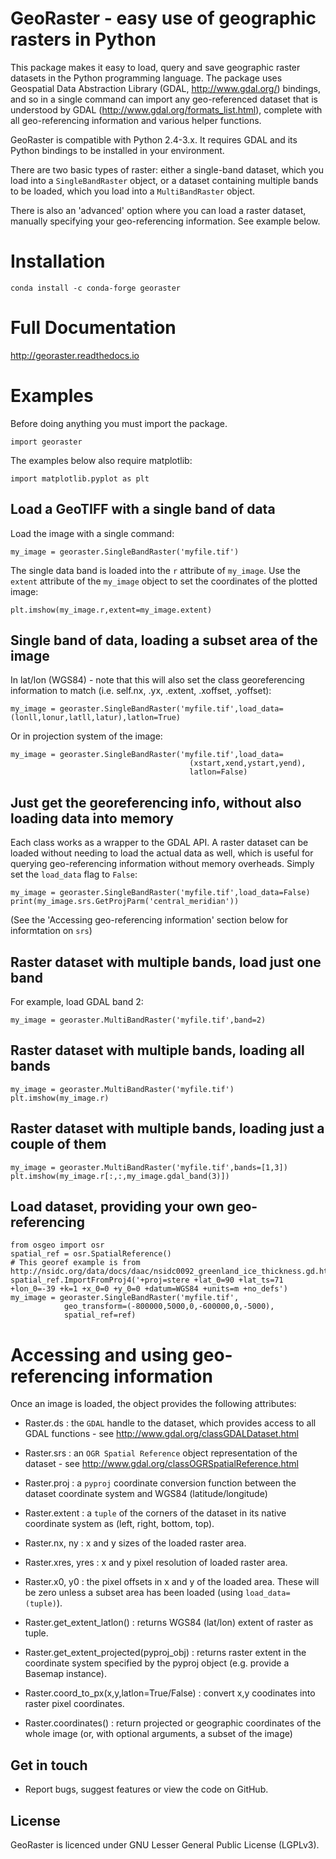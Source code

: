 # GeoRaster - easy use of geographic rasters in Python #

This package makes it easy to load, query and save geographic raster datasets in the Python programming language. The package uses Geospatial Data Abstraction Library (GDAL, http://www.gdal.org/) bindings, and so in a single command can import any geo-referenced dataset that is understood by GDAL (http://www.gdal.org/formats_list.html), complete with all geo-referencing information and various helper functions.

GeoRaster is compatible with Python 2.4-3.x. It requires GDAL and its Python bindings to be installed in your environment.

There are two basic types of raster: either a single-band dataset, which you load into a `SingleBandRaster` object, or a dataset containing multiple bands to be loaded, which you load into a `MultiBandRaster` object.

There is also an 'advanced' option where you can load a raster dataset, manually specifying your geo-referencing information. See example below.

# Installation #

    conda install -c conda-forge georaster


# Full Documentation #

http://georaster.readthedocs.io


# Examples #

Before doing anything you must import the package.

    import georaster

The examples below also require matplotlib:

    import matplotlib.pyplot as plt


## Load a GeoTIFF with a single band of data ##

Load the image with a single command:

    my_image = georaster.SingleBandRaster('myfile.tif')

The single data band is loaded into the `r` attribute of `my_image`. Use the `extent` attribute of the `my_image` object to set the coordinates of the plotted image:

    plt.imshow(my_image.r,extent=my_image.extent)


## Single band of data, loading a subset area of the image ##

In lat/lon (WGS84) - note that this will also set the class georeferencing 
information to match (i.e. self.nx, .yx, .extent, .xoffset, .yoffset):

    my_image = georaster.SingleBandRaster('myfile.tif',load_data=(lonll,lonur,latll,latur),latlon=True)

Or in projection system of the image:

    my_image = georaster.SingleBandRaster('myfile.tif',load_data=
                                            (xstart,xend,ystart,yend),
                                            latlon=False)


## Just get the georeferencing info, without also loading data into memory ##
Each class works as a wrapper to the GDAL API. A raster dataset can be loaded without needing to load the actual data as well, which is useful for querying geo-referencing information without memory overheads. Simply set the `load_data` flag to `False`:

    my_image = georaster.SingleBandRaster('myfile.tif',load_data=False)
    print(my_image.srs.GetProjParm('central_meridian'))

(See the 'Accessing geo-referencing information' section below for informtation on `srs`)


## Raster dataset with multiple bands, load just one band ##
For example, load GDAL band 2:

    my_image = georaster.MultiBandRaster('myfile.tif',band=2)


## Raster dataset with multiple bands, loading all bands ##

    my_image = georaster.MultiBandRaster('myfile.tif')
    plt.imshow(my_image.r)


## Raster dataset with multiple bands, loading just a couple of them ##

    my_image = georaster.MultiBandRaster('myfile.tif',bands=[1,3])
    plt.imshow(my_image.r[:,:,my_image.gdal_band(3)])


## Load dataset, providing your own geo-referencing ##

    from osgeo import osr
    spatial_ref = osr.SpatialReference()
    # This georef example is from http://nsidc.org/data/docs/daac/nsidc0092_greenland_ice_thickness.gd.html
    spatial_ref.ImportFromProj4('+proj=stere +lat_0=90 +lat_ts=71 +lon_0=-39 +k=1 +x_0=0 +y_0=0 +datum=WGS84 +units=m +no_defs')    
    my_image = georaster.SingleBandRaster('myfile.tif',
                geo_transform=(-800000,5000,0,-600000,0,-5000),
                spatial_ref=ref)


# Accessing and using geo-referencing information #
Once an image is loaded, the object provides the following attributes:

- Raster.ds : the `GDAL` handle to the dataset, which provides access to all GDAL functions - see http://www.gdal.org/classGDALDataset.html

- Raster.srs : an `OGR Spatial Reference` object representation of the dataset - see http://www.gdal.org/classOGRSpatialReference.html

- Raster.proj : a `pyproj` coordinate conversion function between the dataset coordinate system and WGS84 (latitude/longitude)

- Raster.extent : a `tuple` of the corners of the dataset in its native coordinate system as (left, right, bottom, top).

- Raster.nx, ny : x and y sizes of the loaded raster area.

- Raster.xres, yres : x and y pixel resolution of loaded raster area.

- Raster.x0, y0 : the pixel offsets in x and y of the loaded area. These will be zero unless a subset area has been loaded (using `load_data=(tuple)`).

- Raster.get_extent_latlon() : returns WGS84 (lat/lon) extent of raster as tuple.

- Raster.get_extent_projected(pyproj_obj) : returns raster extent in the coordinate system specified by the pyproj object (e.g. provide a Basemap instance).

- Raster.coord_to_px(x,y,latlon=True/False) : convert x,y coodinates into raster pixel coordinates.

- Raster.coordinates() : return projected or geographic coordinates of the whole image (or, with optional arguments, a subset of the image)


## Get in touch

* Report bugs, suggest features or view the code on GitHub.


## License

GeoRaster is licenced under GNU Lesser General Public License (LGPLv3).


